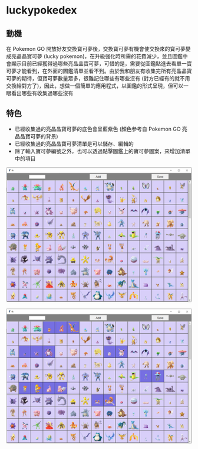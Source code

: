 # luckypokedex

## 動機

在 Pokemon GO 開放好友交換寶可夢後，交換寶可夢有機會使交換來的寶可夢變成亮晶晶寶可夢 (lucky pokemon)，在升級強化時所需的花費減少，並且圖鑑中會顯示目前已經獲得過哪些亮晶晶寶可夢，可惜的是，需要從圖鑑點進去看單一寶可夢才能看到，在外面的圖鑑清單並看不到。由於我和朋友有收集完所有亮晶晶寶可夢的期待，但寶可夢數量眾多，很難記住哪些有哪些沒有 (對方已經有的就不用交換給對方了)，因此，想做一個簡單的應用程式，以圖鑑的形式呈現，但可以一眼看出哪些有收集過哪些沒有

## 特色
- 已經收集過的亮晶晶寶可夢的底色會呈藍紫色 (顏色參考自 Pokemon GO 亮晶晶寶可夢的背景)
- 已經收集過的亮晶晶寶可夢清單是可以儲存、編輯的
- 除了輸入寶可夢編號之外，也可以透過點擊圖鑑上的寶可夢圖案，來增加清單中的項目

![](https://github.com/CK642509/luckypokedex/blob/main/images/pokedex.PNG)

![](https://github.com/CK642509/luckypokedex/blob/main/images/pokedex_2.PNG)

